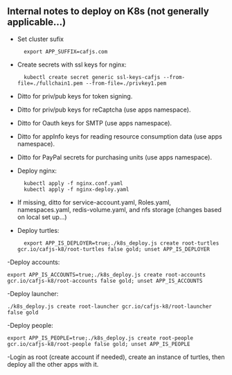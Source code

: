 Internal notes to deploy  on K8s (not generally applicable...)
--------------------------------------------------------------

- Set cluster sufix

        export APP_SUFFIX=cafjs.com

- Create secrets with ssl keys for nginx:

        kubectl create secret generic ssl-keys-cafjs --from-file=./fullchain1.pem --from-file=./privkey1.pem

- Ditto for priv/pub keys for token signing.

- Ditto for priv/pub keys for reCaptcha (use apps namespace).

- Ditto for Oauth keys for SMTP (use apps namespace).

- Ditto for appInfo keys for reading resource consumption data (use apps namespace).

- Ditto for PayPal secrets for purchasing units (use apps namespace).

- Deploy nginx:

        kubectl apply -f nginx.conf.yaml
        kubectl apply -f nginx-deploy.yaml

- If missing, ditto for service-account.yaml, Roles.yaml, namespaces.yaml, redis-volume.yaml, and nfs storage (changes based on local set up...)

- Deploy turtles:

        export APP_IS_DEPLOYER=true;./k8s_deploy.js create root-turtles gcr.io/cafjs-k8/root-turtles false gold; unset APP_IS_DEPLOYER

-Deploy accounts:

    export APP_IS_ACCOUNTS=true;./k8s_deploy.js create root-accounts gcr.io/cafjs-k8/root-accounts false gold; unset APP_IS_ACCOUNTS

-Deploy launcher:

    ./k8s_deploy.js create root-launcher gcr.io/cafjs-k8/root-launcher false gold

-Deploy people:

    export APP_IS_PEOPLE=true;./k8s_deploy.js create root-people gcr.io/cafjs-k8/root-people false gold; unset APP_IS_PEOPLE

-Login as root (create account if needed), create an instance of turtles, then deploy all the other apps with it.
